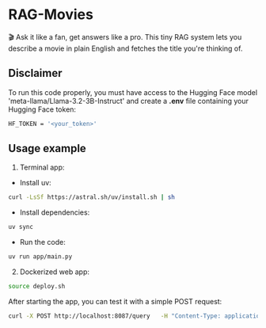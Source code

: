 # RAG-Movies
🎬 Ask it like a fan, get answers like a pro. This tiny RAG system lets you describe a movie in plain English and fetches the title you're thinking of.


## Disclaimer

To run this code properly, you must have access to the Hugging Face model 'meta-llama/Llama-3.2-3B-Instruct' and create a **.env** file containing your Hugging Face token:
```bash
HF_TOKEN = '<your_token>'
```


## Usage example

1. Terminal app:

- Install uv:
```bash
curl -LsSf https://astral.sh/uv/install.sh | sh
```

- Install dependencies:
```bash
uv sync
```

- Run the code:
```bash
uv run app/main.py
```

2. Dockerized web app:

```bash
source deploy.sh
```

After starting the app, you can test it with a simple POST request:

```bash
curl -X POST http://localhost:8087/query   -H "Content-Type: application/json"   -d '{"query": "In which movie Peter Parker villain is Lizard Curt Connors?"}'
```